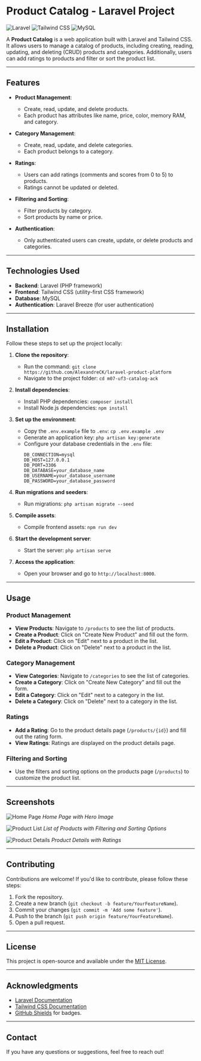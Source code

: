 # Product Catalog - Laravel Project

![Laravel](https://img.shields.io/badge/Laravel-FF2D20?style=for-the-badge&logo=laravel&logoColor=white)
![Tailwind CSS](https://img.shields.io/badge/Tailwind_CSS-38B2AC?style=for-the-badge&logo=tailwind-css&logoColor=white)
![MySQL](https://img.shields.io/badge/MySQL-005C84?style=for-the-badge&logo=mysql&logoColor=white)

A **Product Catalog** is a web application built with Laravel and Tailwind CSS. It allows users to manage a catalog of products, including creating, reading, updating, and deleting (CRUD) products and categories. Additionally, users can add ratings to products and filter or sort the product list.

---

## Features

- **Product Management**:
  - Create, read, update, and delete products.
  - Each product has attributes like name, price, color, memory RAM, and category.
  
- **Category Management**:
  - Create, read, update, and delete categories.
  - Each product belongs to a category.

- **Ratings**:
  - Users can add ratings (comments and scores from 0 to 5) to products.
  - Ratings cannot be updated or deleted.

- **Filtering and Sorting**:
  - Filter products by category.
  - Sort products by name or price.

- **Authentication**:
  - Only authenticated users can create, update, or delete products and categories.

---

## Technologies Used

- **Backend**: Laravel (PHP framework)
- **Frontend**: Tailwind CSS (utility-first CSS framework)
- **Database**: MySQL
- **Authentication**: Laravel Breeze (for user authentication)

---

## Installation

Follow these steps to set up the project locally:

1. **Clone the repository**:
   - Run the command: `git clone https://github.com/AlexandreCK/laravel-product-platform`
   - Navigate to the project folder: `cd m07-uf3-catalog-ack`

2. **Install dependencies**:
   - Install PHP dependencies: `composer install`
   - Install Node.js dependencies: `npm install`

3. **Set up the environment**:
   - Copy the `.env.example` file to `.env`: `cp .env.example .env`
   - Generate an application key: `php artisan key:generate`
   - Configure your database credentials in the `.env` file:
     ```
     DB_CONNECTION=mysql
     DB_HOST=127.0.0.1
     DB_PORT=3306
     DB_DATABASE=your_database_name
     DB_USERNAME=your_database_username
     DB_PASSWORD=your_database_password
     ```

4. **Run migrations and seeders**:
   - Run migrations: `php artisan migrate --seed`

5. **Compile assets**:
   - Compile frontend assets: `npm run dev`

6. **Start the development server**:
   - Start the server: `php artisan serve`

7. **Access the application**:
   - Open your browser and go to `http://localhost:8000`.

---

## Usage

### **Product Management**
- **View Products**: Navigate to `/products` to see the list of products.
- **Create a Product**: Click on "Create New Product" and fill out the form.
- **Edit a Product**: Click on "Edit" next to a product in the list.
- **Delete a Product**: Click on "Delete" next to a product in the list.

### **Category Management**
- **View Categories**: Navigate to `/categories` to see the list of categories.
- **Create a Category**: Click on "Create New Category" and fill out the form.
- **Edit a Category**: Click on "Edit" next to a category in the list.
- **Delete a Category**: Click on "Delete" next to a category in the list.

### **Ratings**
- **Add a Rating**: Go to the product details page (`/products/{id}`) and fill out the rating form.
- **View Ratings**: Ratings are displayed on the product details page.

### **Filtering and Sorting**
- Use the filters and sorting options on the products page (`/products`) to customize the product list.

---

## Screenshots

![Home Page](screenshots/home.png)
*Home Page with Hero Image*

![Product List](screenshots/products.png)
*List of Products with Filtering and Sorting Options*

![Product Details](screenshots/product-details.png)
*Product Details with Ratings*

---

## Contributing

Contributions are welcome! If you'd like to contribute, please follow these steps:

1. Fork the repository.
2. Create a new branch (`git checkout -b feature/YourFeatureName`).
3. Commit your changes (`git commit -m 'Add some feature'`).
4. Push to the branch (`git push origin feature/YourFeatureName`).
5. Open a pull request.

---

## License

This project is open-source and available under the [MIT License](LICENSE).

---

## Acknowledgments

- [Laravel Documentation](https://laravel.com/docs)
- [Tailwind CSS Documentation](https://tailwindcss.com/docs)
- [GitHub Shields](https://shields.io/) for badges.

---

## Contact

If you have any questions or suggestions, feel free to reach out!

